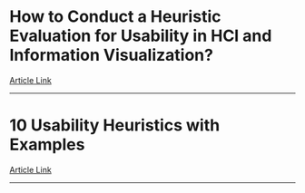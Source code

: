 # How to Conduct a Heuristic Evaluation for Usability in HCI and Information Visualization?
[Article Link](https://www.interaction-design.org/literature/article/how-to-conduct-a-heuristic-evaluation-for-usability-in-hci-and-information-visualization)
___


# 10 Usability Heuristics with Examples
[Article Link](https://blog.prototypr.io/10-usability-heuristics-with-examples-4a81ada920c)
___
